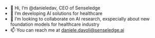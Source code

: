 - 👋 Hi, I’m @danieledav, CEO of Senseledge
- 👀 I’m developing AI solutions for healthcare
- 💞️ I’m looking to collaborate on AI research, exspecially about new foundation models for healthcare industry
- 📫 You can reach me at daniele.davoli@senseledge.ai

<!---
danieledav/danieledav is a ✨ special ✨ repository because its `README.md` (this file) appears on your GitHub profile.
You can click the Preview link to take a look at your changes.
--->

